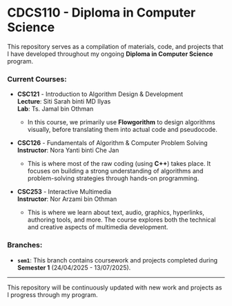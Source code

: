 # CDCS110 - Diploma in Computer Science

This repository serves as a compilation of materials, code, and projects that I have developed throughout my ongoing **Diploma in Computer Science** program.

### Current Courses:
- **CSC121** - Introduction to Algorithm Design & Development  
  **Lecture**: Siti Sarah binti MD Ilyas  
  **Lab**: Ts. Jamal bin Othman  
  - In this course, we primarily use **Flowgorithm** to design algorithms visually, before translating them into actual code and pseudocode.

- **CSC126** - Fundamentals of Algorithm & Computer Problem Solving  
  **Instructor**: Nora Yanti binti Che Jan  
  - This is where most of the raw coding (using **C++**) takes place. It focuses on building a strong understanding of algorithms and problem-solving strategies through hands-on programming.

- **CSC253** - Interactive Multimedia  
  **Instructor**: Nor Arzami bin Othman
  - This is where we learn about text, audio, graphics, hyperlinks, authoring tools, and more. The course explores both the technical and creative aspects of multimedia development.

### Branches:
- **`sem1`**: This branch contains coursework and projects completed during **Semester 1** (24/04/2025 - 13/07/2025).

---

This repository will be continuously updated with new work and projects as I progress through my program.
